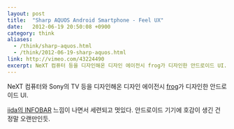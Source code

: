 ```yaml
---
layout: post
title:  "Sharp AQUOS Android Smartphone - Feel UX"
date:   2012-06-19 20:50:08 +0900
category: think
aliases:
  - /think/sharp-aquos.html
  - /think/2012-06-19-sharp-aquos.html
link: http://vimeo.com/43224490
excerpt: NeXT 컴퓨터 등을 디자인해온 디자인 에이전시 frog가 디자인한 안드로이드 UI.
---
```


NeXT 컴퓨터와 Sony의 TV 등을 디자인해온 디자인 에이전시 [frog](http://www.frogdesign.com/)가 디자인한 안드로이드 UI.

[iida의 INFOBAR](http://www.au.kddi.com/infobar/index.html) 느낌이 나면서 세련되고 멋있다. 안드로이드 기기에 호감이 생긴 건 정말 오랜만인듯.